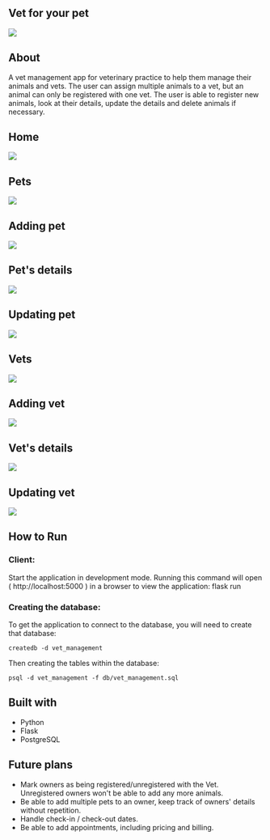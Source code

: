 ## Vet for your pet 
![](https://raw.githubusercontent.com/AnitaSafar/Vet_app_project/main/demo/small_Vetlogo.png)

## About 
A vet management app for veterinary practice to help them manage their animals and vets. The user can assign multiple animals to a vet, but an animal can only be registered with one vet. The user is able to register new animals, look at their details, update the details and delete animals if necessary.

## Home 
![](https://raw.githubusercontent.com/AnitaSafar/Vet_app_project/main/demo/home.png)

## Pets
![](https://raw.githubusercontent.com/AnitaSafar/Vet_app_project/main/demo/clan.png)

## Adding pet
![](https://raw.githubusercontent.com/AnitaSafar/Vet_app_project/main/demo/add_pet.png)

## Pet's details
![](https://raw.githubusercontent.com/AnitaSafar/Vet_app_project/main/demo/pet_details.png)

## Updating pet
![](https://raw.githubusercontent.com/AnitaSafar/Vet_app_project/main/demo/pet_update.png)

## Vets
![](https://raw.githubusercontent.com/AnitaSafar/Vet_app_project/main/demo/vets.png)

## Adding vet
![](https://raw.githubusercontent.com/AnitaSafar/Vet_app_project/main/demo/add_vet.png)

## Vet's details
![](https://raw.githubusercontent.com/AnitaSafar/Vet_app_project/main/demo/vet_details.png)

## Updating vet
![](https://raw.githubusercontent.com/AnitaSafar/Vet_app_project/main/demo/vet_update.png)


## How to Run

### Client:
Start the application in development mode. 
Running this command will open ( http://localhost:5000 ) in a browser to view the application:
flask run

### Creating the database:
To get the application to connect to the database, you will need to create that database:

    createdb -d vet_management

Then creating the tables within the database:

    psql -d vet_management -f db/vet_management.sql

## Built with
- Python
- Flask
- PostgreSQL

## Future plans
- Mark owners as being registered/unregistered with the Vet. Unregistered owners won't be able to add any more animals.
- Be able to add multiple pets to an owner, keep track of owners' details without repetition.
- Handle check-in / check-out dates.
- Be able to add appointments, including pricing and billing.